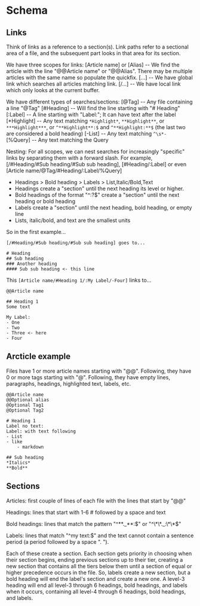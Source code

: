 # Schema

## Links

Think of links as a reference to a section(s). Link paths refer to a sectional area of a file, and the subsequent part looks in that area for its section.

We have three scopes for links:
[Article name] or [Alias] -- We find the article with the line "@@Article name" or "@@Alias". There may be multiple articles with the same name so populate the quickfix.
[...] -- We have global link which searches all articles matching link.
[/...] -- We have local link which only looks at the current buffer.

We have different types of searches/sections:
[@Tag] -- Any file containing a line "@Tag"
[#Heading] -- Will find the line starting with "# Heading"
[:Label] -- A line starting with "Label:"; It can have text after the label
[*Highlight] -- Any text matching `*Highlight*`, `**Highlight**`, or `***Highlight***`, or `^**Highlight**:$` and `^**Highlight:**$` (the last two are considered a bold heading)
[-List] -- Any text matching `^\s*- `
[%Query] -- Any text matching the Query

Nesting:
For all scopes, we can nest searches for increasingly "specific" links by separating them with a forward slash. For example, [/#Heading/#Sub heading/#Sub sub heading], [#Heading/:Label] or even [Article name/@Tag/#Heading/:Label/%Query]

- Headings > Bold heading > Labels > List,Italic/Bold,Text
- Headings create a "section" until the next heading its level or higher.
- Bold headings of the format "^**<any text>**:\?$" create a "section" until the next heading or bold heading
- Labels create a "section" until the next heading, bold heading, or empty line
- Lists, italic/bold, and text are the smallest units

So in the first example...

```
[/#Heading/#Sub heading/#Sub sub heading] goes to...

# Heading
## Sub heading
### Another heading
#### Sub sub heading <- this line
```

This `[Article name/#Heading 1/:My Label/-Four]` links to...

```zortex
@@Article name

## Heading 1
Some text

My Label:
- One
- Two
- Three <- here
- Four
```

## Arcticle example

Files have 1 or more article names starting with "@@". Following, they have 0 or more tags starting with "@". Following, they have empty lines, paragraphs, headings, highlighted text, labels, etc.

```
@@Article name
@@Optional alias
@Optional Tag1
@Optional Tag2

# Heading 1
Label no text:
Label: with text following
- List
- like
    - markdown

## Sub heading
*Italics*
**Bold**
```

## Sections

Articles: first couple of lines of each file with the lines that start by "@@"

Headings: lines that start with 1-6 # followed by a space and text

Bold headings: lines that match the pattern "^\*\*._\*\*:$" or "^\*\*._:\*\*$"

Labels: lines that match "^my text:$" and the text cannot contain a sentence period (a period followed by a space ". ").

Each of these create a section. Each section gets priority in choosing when their section begins, ending previous sections up to their tier, creating a new section that contains all the tiers below them until a section of equal or higher precedence occurs in the file. So, labels create a new section, but a bold heading will end the label's section and create a new one. A level-3 heading will end all level-3 through 6 headings, bold headings, and labels when it occurs, containing all level-4 through 6 headings, bold headings, and labels.
